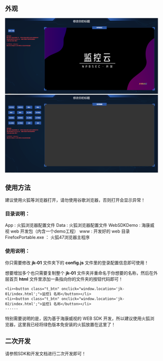 ## 外观

![sy](sy.png)
![jk](jk.png)

## 使用方法

建议使用火狐等浏览器打开，请勿使用谷歌浏览器，否则打开会显示异常！

### 目录说明：

App : 火狐浏览器配置文件
Data : 火狐浏览器配置文件
WebSDKDemo : 海康威视 web 开发包（内含一个demo工程）
www : 开发好的 web 目录
FirefoxPortable.exe ： 火狐47浏览器主程序

### 使用说明：

你只需要修改 **jk-01** 文件夹下的 **config.js** 文件里的登录配置信息即可使用！

想要增加多个也只需要复制整个 **jk-01** 文件夹并重命名于你想要的名称，然后在外层首页 **html** 文件里添加一条指向你的文件夹的按钮代码即可！

```
<li><button class="t_btn" onclick="window.location='jk-01/index.html';">监控1 名称</button></li>
<li><button class="t_btn" onclick="window.location='jk-02/index.html';">监控1 名称</button></li>
······
```

特别需要说明的是，因为基于海康威视的 WEB SDK 开发，所以建议使用火狐浏览器，这里我已经将绿色版本免安装的火狐放置在这里了！

## 二次开发

请参照SDK和开发文档进行二次开发即可！